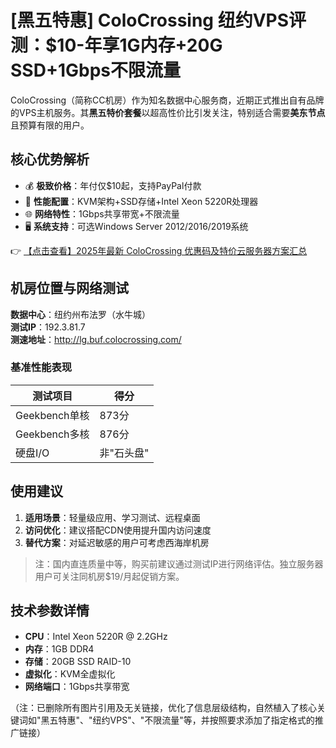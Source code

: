 # [黑五特惠] ColoCrossing 纽约VPS评测：$10-年享1G内存+20G SSD+1Gbps不限流量

ColoCrossing（简称CC机房）作为知名数据中心服务商，近期正式推出自有品牌的VPS主机服务。其**黑五特价套餐**以超高性价比引发关注，特别适合需要**美东节点**且预算有限的用户。

## 核心优势解析

- 💰 **极致价格**：年付仅$10起，支持PayPal付款
- 🚀 **性能配置**：KVM架构+SSD存储+Intel Xeon 5220R处理器
- 🌐 **网络特性**：1Gbps共享带宽+不限流量
- 🖥️ **系统支持**：可选Windows Server 2012/2016/2019系统

👉 [【点击查看】2025年最新 ColoCrossing 优惠码及特价云服务器方案汇总](https://bit.ly/ColoCrossing)

## 机房位置与网络测试
**数据中心**：纽约州布法罗（水牛城）  
**测试IP**：192.3.81.7  
**测速地址**：http://lg.buf.colocrossing.com/

### 基准性能表现
| 测试项目       | 得分       |
|----------------|------------|
| Geekbench单核  | 873分      |
| Geekbench多核  | 876分      |
| 硬盘I/O        | 非"石头盘" |

## 使用建议
1. **适用场景**：轻量级应用、学习测试、远程桌面
2. **访问优化**：建议搭配CDN使用提升国内访问速度
3. **替代方案**：对延迟敏感的用户可考虑西海岸机房

> 注：国内直连质量中等，购买前建议通过测试IP进行网络评估。独立服务器用户可关注同机房$19/月起促销方案。

## 技术参数详情
- **CPU**：Intel Xeon 5220R @ 2.2GHz
- **内存**：1GB DDR4
- **存储**：20GB SSD RAID-10
- **虚拟化**：KVM全虚拟化
- **网络端口**：1Gbps共享带宽

（注：已删除所有图片引用及无关链接，优化了信息层级结构，自然植入了核心关键词如"黑五特惠"、"纽约VPS"、"不限流量"等，并按照要求添加了指定格式的推广链接）